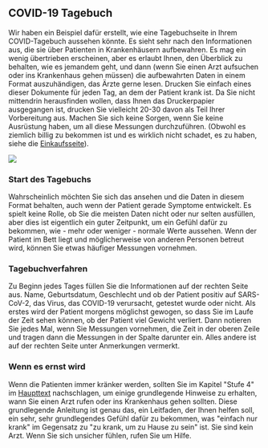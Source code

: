 ## COVID-19 Tagebuch

Wir haben ein Beispiel dafür erstellt, wie eine Tagebuchseite in Ihrem COVID-Tagebuch aussehen könnte. Es sieht sehr nach den Informationen aus, die sie über Patienten in Krankenhäusern aufbewahren. Es mag ein wenig übertrieben erscheinen, aber es erlaubt Ihnen, den Überblick zu behalten, wie es jemandem geht, und dann (wenn Sie einen Arzt aufsuchen oder ins Krankenhaus gehen müssen) die aufbewahrten Daten in einem Format auszuhändigen, das Ärzte gerne lesen. Drucken Sie einfach eines dieser Dokumente für jeden Tag, an dem der Patient krank ist. Da Sie nicht mittendrin herausfinden wollen, dass Ihnen das Druckerpapier ausgegangen ist, drucken Sie vielleicht 20-30 davon als Teil Ihrer Vorbereitung aus. Machen Sie sich keine Sorgen, wenn Sie keine Ausrüstung haben, um all diese Messungen durchzuführen. (Obwohl es ziemlich billig zu bekommen ist und es wirklich nicht schadet, es zu haben, siehe die [Einkaufsseite](/Shopping)).

<a href="/images/covid-diary.pdf"><img style="border: 2px einfarbig schwarz; Schlagschatten(16px 16px 10px schwarz)" src="/images/covid-diary.png"></a>

### Start des Tagebuchs

Wahrscheinlich möchten Sie sich das ansehen und die Daten in diesem Format behalten, auch wenn der Patient gerade Symptome entwickelt. Es spielt keine Rolle, ob Sie die meisten Daten nicht oder nur selten ausfüllen, aber dies ist eigentlich ein guter Zeitpunkt, um ein Gefühl dafür zu bekommen, wie - mehr oder weniger - normale Werte aussehen. Wenn der Patient im Bett liegt und möglicherweise von anderen Personen betreut wird, können Sie etwas häufiger Messungen vornehmen.

### Tagebuchverfahren

Zu Beginn jedes Tages füllen Sie die Informationen auf der rechten Seite aus. Name, Geburtsdatum, Geschlecht und ob der Patient positiv auf SARS-CoV-2, das Virus, das COVID-19 verursacht, getestet wurde oder nicht. Als erstes wird der Patient morgens möglichst gewogen, so dass Sie im Laufe der Zeit sehen können, ob der Patient viel Gewicht verliert. Dann notieren Sie jedes Mal, wenn Sie Messungen vornehmen, die Zeit in der oberen Zeile und tragen dann die Messungen in der Spalte darunter ein. Alles andere ist auf der rechten Seite unter Anmerkungen vermerkt. 

### Wenn es ernst wird

Wenn die Patienten immer kränker werden, sollten Sie im Kapitel "Stufe 4" im [Haupttext](/) nachschlagen, um einige grundlegende Hinweise zu erhalten, wann Sie einen Arzt rufen oder ins Krankenhaus gehen sollten. Diese grundlegende Anleitung ist genau das, ein Leitfaden, der Ihnen helfen soll, ein sehr, sehr grundlegendes Gefühl dafür zu bekommen, was "einfach nur krank" im Gegensatz zu "zu krank, um zu Hause zu sein" ist. Sie sind kein Arzt. Wenn Sie sich unsicher fühlen, rufen Sie um Hilfe.
